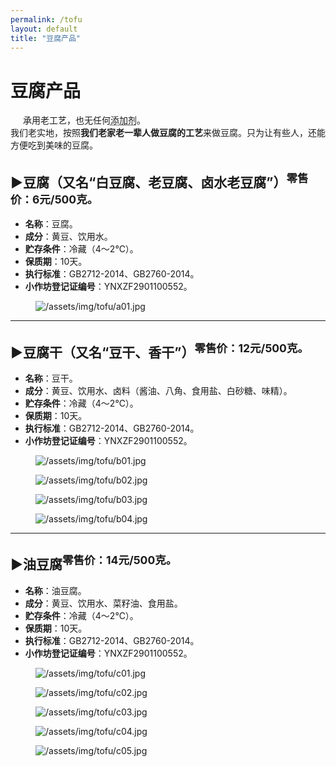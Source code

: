 ```yaml
---
permalink: /tofu
layout: default
title: "豆腐产品"
---
```


# 豆腐产品

<div class="balloon">
  <div class="bolloon-header">
    <img class="balloon-icon" src="https://gcore.jsdelivr.net/gh/budaipro/assets/img/ico/bulb_16.png" width="16" height="16">
    <span class="balloon-title">承用老工艺，也无任何<abbr title="常用豆制品添加剂：消泡剂、增白剂、固水剂、增筋剂、膨松剂、起泡剂等，以及防腐剂。">添加剂</abbr>。</span>
  </div>
  <div>我们老实地，按照<b>我们老家老一辈人做豆腐的工艺</b>来做豆腐。只为让有些人，还能方便吃到美味的豆腐。</div>
</div>

<h2><span class="arrow">▶</span>豆腐（又名“白豆腐、老豆腐、卤水老豆腐”）<sup class="text-alert">零售价：6元/500克。</sup></h2>
<ul>
  <li><b>名称</b>：豆腐。</li>
  <li><b>成分</b>：黄豆、饮用水。</li>
  <li><b>贮存条件</b>：冷藏（4～2℃）。</li>
  <li><b>保质期</b>：10天。</li>
  <li><b>执行标准</b>：GB2712-2014、GB2760-2014。</li>
  <li><b>小作坊登记证编号</b>：YNXZF2901100552。</li>
</ul>
<div class="flex-figure">
  <figure class="figure">
    <img src="https://gcore.jsdelivr.net/gh/budaipro/assets/img/tofu/a01.jpg" alt="/assets/img/tofu/a01.jpg">
  </figure>
</div>

<hr>

<h2><span class="arrow">▶</span>豆腐干（又名“豆干、香干”）<sup class="text-alert">零售价：12元/500克。</sup></h2>
<ul>
  <li><b>名称</b>：豆干。</li>
  <li><b>成分</b>：黄豆、饮用水、卤料（酱油、八角、食用盐、白砂糖、味精）。</li>
  <li><b>贮存条件</b>：冷藏（4～2℃）。</li>
  <li><b>保质期</b>：10天。</li>
  <li><b>执行标准</b>：GB2712-2014、GB2760-2014。</li>
  <li><b>小作坊登记证编号</b>：YNXZF2901100552。</li>
</ul>
<div class="flex-figure">
  <figure class="figure">
    <img src="https://gcore.jsdelivr.net/gh/budaipro/assets/img/tofu/b01.jpg" alt="/assets/img/tofu/b01.jpg">
  </figure>
  <figure class="figure">
    <img src="https://gcore.jsdelivr.net/gh/budaipro/assets/img/tofu/b02.jpg" alt="/assets/img/tofu/b02.jpg">
  </figure>
  <figure class="figure">
    <img src="https://gcore.jsdelivr.net/gh/budaipro/assets/img/tofu/b03.jpg" alt="/assets/img/tofu/b03.jpg">
  </figure>
  <figure class="figure">
    <img src="https://gcore.jsdelivr.net/gh/budaipro/assets/img/tofu/b04.jpg" alt="/assets/img/tofu/b04.jpg">
  </figure>
</div>

<hr>

<h2><span class="arrow">▶</span>油豆腐<sup class="text-alert">零售价：14元/500克。</sup></h2>
<ul>
  <li><b>名称</b>：油豆腐。</li>
  <li><b>成分</b>：黄豆、饮用水、菜籽油、食用盐。</li>
  <li><b>贮存条件</b>：冷藏（4～2℃）。</li>
  <li><b>保质期</b>：10天。</li>
  <li><b>执行标准</b>：GB2712-2014、GB2760-2014。</li>
  <li><b>小作坊登记证编号</b>：YNXZF2901100552。</li>
</ul>
<div class="flex-figure">
  <figure class="figure">
    <img src="https://gcore.jsdelivr.net/gh/budaipro/assets/img/tofu/c01.jpg" alt="/assets/img/tofu/c01.jpg">
  </figure>
  <figure class="figure">
    <img src="https://gcore.jsdelivr.net/gh/budaipro/assets/img/tofu/c02.jpg" alt="/assets/img/tofu/c02.jpg">
  </figure>
  <figure class="figure">
    <img src="https://gcore.jsdelivr.net/gh/budaipro/assets/img/tofu/c03.jpg" alt="/assets/img/tofu/c03.jpg">
  </figure>
  <figure class="figure">
    <img src="https://gcore.jsdelivr.net/gh/budaipro/assets/img/tofu/c04.jpg" alt="/assets/img/tofu/c04.jpg">
  </figure>
  <figure class="figure">
    <img src="https://gcore.jsdelivr.net/gh/budaipro/assets/img/tofu/c05.jpg" alt="/assets/img/tofu/c05.jpg">
  </figure>
</div>
